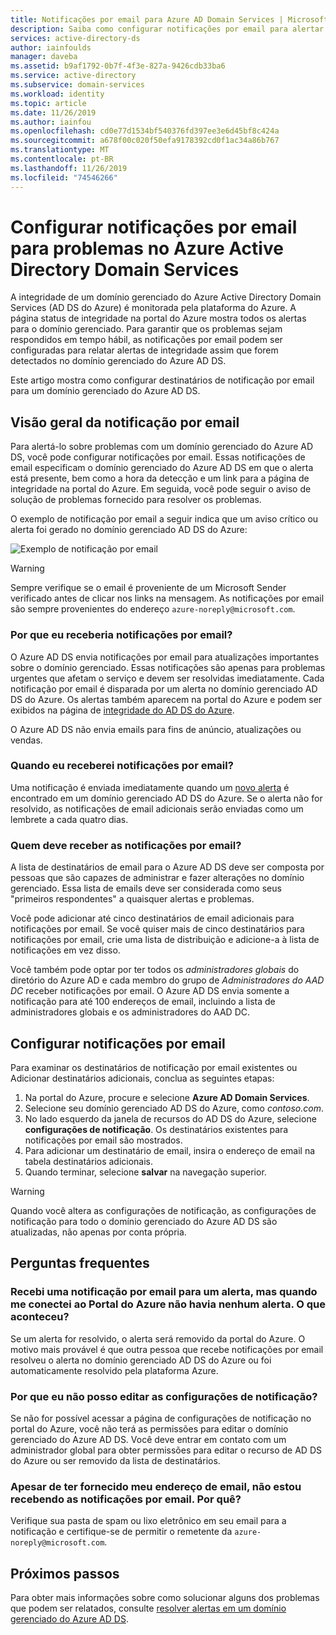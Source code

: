 ```yaml
---
title: Notificações por email para Azure AD Domain Services | Microsoft Docs '
description: Saiba como configurar notificações por email para alertar sobre problemas em um domínio gerenciado Azure Active Directory Domain Services
services: active-directory-ds
author: iainfoulds
manager: daveba
ms.assetid: b9af1792-0b7f-4f3e-827a-9426cdb33ba6
ms.service: active-directory
ms.subservice: domain-services
ms.workload: identity
ms.topic: article
ms.date: 11/26/2019
ms.author: iainfou
ms.openlocfilehash: cd0e77d1534bf540376fd397ee3e6d45bf8c424a
ms.sourcegitcommit: a678f00c020f50efa9178392cd0f1ac34a86b767
ms.translationtype: MT
ms.contentlocale: pt-BR
ms.lasthandoff: 11/26/2019
ms.locfileid: "74546266"
---
```

# <a name="configure-email-notifications-for-issues-in-azure-active-directory-domain-services"></a>Configurar notificações por email para problemas no Azure Active Directory Domain Services

A integridade de um domínio gerenciado do Azure Active Directory Domain Services (AD DS do Azure) é monitorada pela plataforma do Azure. A página status de integridade na portal do Azure mostra todos os alertas para o domínio gerenciado. Para garantir que os problemas sejam respondidos em tempo hábil, as notificações por email podem ser configuradas para relatar alertas de integridade assim que forem detectados no domínio gerenciado do Azure AD DS.

Este artigo mostra como configurar destinatários de notificação por email para um domínio gerenciado do Azure AD DS.

## <a name="email-notification-overview"></a>Visão geral da notificação por email

Para alertá-lo sobre problemas com um domínio gerenciado do Azure AD DS, você pode configurar notificações por email. Essas notificações de email especificam o domínio gerenciado do Azure AD DS em que o alerta está presente, bem como a hora da detecção e um link para a página de integridade na portal do Azure. Em seguida, você pode seguir o aviso de solução de problemas fornecido para resolver os problemas.

O exemplo de notificação por email a seguir indica que um aviso crítico ou alerta foi gerado no domínio gerenciado AD DS do Azure:

![Exemplo de notificação por email](./media/active-directory-domain-services-alerts/email-alert.png)

> [!WARNING]
> Sempre verifique se o email é proveniente de um Microsoft Sender verificado antes de clicar nos links na mensagem. As notificações por email são sempre provenientes do endereço `azure-noreply@microsoft.com`.

### <a name="why-would-i-receive-email-notifications"></a>Por que eu receberia notificações por email?

O Azure AD DS envia notificações por email para atualizações importantes sobre o domínio gerenciado. Essas notificações são apenas para problemas urgentes que afetam o serviço e devem ser resolvidas imediatamente. Cada notificação por email é disparada por um alerta no domínio gerenciado AD DS do Azure. Os alertas também aparecem na portal do Azure e podem ser exibidos na página de [integridade do AD DS do Azure][check-health].

O Azure AD DS não envia emails para fins de anúncio, atualizações ou vendas.

### <a name="when-will-i-receive-email-notifications"></a>Quando eu receberei notificações por email?

Uma notificação é enviada imediatamente quando um [novo alerta][troubleshoot-alerts] é encontrado em um domínio gerenciado AD DS do Azure. Se o alerta não for resolvido, as notificações de email adicionais serão enviadas como um lembrete a cada quatro dias.

### <a name="who-should-receive-the-email-notifications"></a>Quem deve receber as notificações por email?

A lista de destinatários de email para o Azure AD DS deve ser composta por pessoas que são capazes de administrar e fazer alterações no domínio gerenciado. Essa lista de emails deve ser considerada como seus "primeiros respondentes" a quaisquer alertas e problemas.

Você pode adicionar até cinco destinatários de email adicionais para notificações por email. Se você quiser mais de cinco destinatários para notificações por email, crie uma lista de distribuição e adicione-a à lista de notificações em vez disso.

Você também pode optar por ter todos os *administradores globais* do diretório do Azure AD e cada membro do grupo de *Administradores do AAD DC* receber notificações por email. O Azure AD DS envia somente a notificação para até 100 endereços de email, incluindo a lista de administradores globais e os administradores do AAD DC.

## <a name="configure-email-notifications"></a>Configurar notificações por email

Para examinar os destinatários de notificação por email existentes ou Adicionar destinatários adicionais, conclua as seguintes etapas:

1. Na portal do Azure, procure e selecione **Azure AD Domain Services**.
1. Selecione seu domínio gerenciado AD DS do Azure, como *contoso.com*.
1. No lado esquerdo da janela de recursos do AD DS do Azure, selecione **configurações de notificação**. Os destinatários existentes para notificações por email são mostrados.
1. Para adicionar um destinatário de email, insira o endereço de email na tabela destinatários adicionais.
1. Quando terminar, selecione **salvar** na navegação superior.

> [!WARNING]
> Quando você altera as configurações de notificação, as configurações de notificação para todo o domínio gerenciado do Azure AD DS são atualizadas, não apenas por conta própria.

## <a name="frequently-asked-questions"></a>Perguntas frequentes

### <a name="i-received-an-email-notification-for-an-alert-but-when-i-logged-on-to-the-azure-portal-there-was-no-alert-what-happened"></a>Recebi uma notificação por email para um alerta, mas quando me conectei ao Portal do Azure não havia nenhum alerta. O que aconteceu?

Se um alerta for resolvido, o alerta será removido da portal do Azure. O motivo mais provável é que outra pessoa que recebe notificações por email resolveu o alerta no domínio gerenciado AD DS do Azure ou foi automaticamente resolvido pela plataforma Azure.

### <a name="why-can-i-not-edit-the-notification-settings"></a>Por que eu não posso editar as configurações de notificação?

Se não for possível acessar a página de configurações de notificação no portal do Azure, você não terá as permissões para editar o domínio gerenciado do Azure AD DS. Você deve entrar em contato com um administrador global para obter permissões para editar o recurso de AD DS do Azure ou ser removido da lista de destinatários.

### <a name="i-dont-seem-to-be-receiving-email-notifications-even-though-i-provided-my-email-address-why"></a>Apesar de ter fornecido meu endereço de email, não estou recebendo as notificações por email. Por quê?

Verifique sua pasta de spam ou lixo eletrônico em seu email para a notificação e certifique-se de permitir o remetente da `azure-noreply@microsoft.com`.

## <a name="next-steps"></a>Próximos passos

Para obter mais informações sobre como solucionar alguns dos problemas que podem ser relatados, consulte [resolver alertas em um domínio gerenciado do Azure AD DS][troubleshoot-alerts].

<!-- INTERNAL LINKS -->
[check-health]: check-health.md
[troubleshoot-alerts]: troubleshoot-alerts.md

